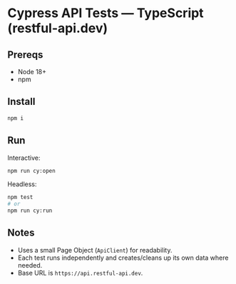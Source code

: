 # Cypress API Tests — TypeScript (restful-api.dev)

## Prereqs
- Node 18+
- npm

## Install
```bash
npm i
```

## Run
Interactive:
```bash
npm run cy:open
```

Headless:
```bash
npm test
# or
npm run cy:run
```

## Notes
- Uses a small Page Object (`ApiClient`) for readability.
- Each test runs independently and creates/cleans up its own data where needed.
- Base URL is `https://api.restful-api.dev`.
